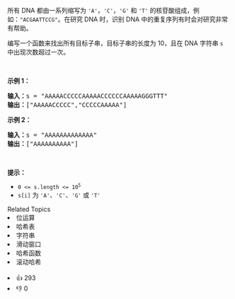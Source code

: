 <p>所有 DNA 都由一系列缩写为 <code>'A'</code>，<code>'C'</code>，<code>'G'</code> 和 <code>'T'</code> 的核苷酸组成，例如：<code>"ACGAATTCCG"</code>。在研究 DNA 时，识别 DNA 中的重复序列有时会对研究非常有帮助。</p>

<p>编写一个函数来找出所有目标子串，目标子串的长度为 10，且在 DNA 字符串 <code>s</code> 中出现次数超过一次。</p>

<p> </p>

<p><strong>示例 1：</strong></p>

<pre>
<strong>输入：</strong>s = "AAAAACCCCCAAAAACCCCCCAAAAAGGGTTT"
<strong>输出：</strong>["AAAAACCCCC","CCCCCAAAAA"]
</pre>

<p><strong>示例 2：</strong></p>

<pre>
<strong>输入：</strong>s = "AAAAAAAAAAAAA"
<strong>输出：</strong>["AAAAAAAAAA"]
</pre>

<p> </p>

<p><strong>提示：</strong></p>

<ul>
	<li><code>0 <= s.length <= 10<sup>5</sup></code></li>
	<li><code>s[i]</code> 为 <code>'A'</code>、<code>'C'</code>、<code>'G'</code> 或 <code>'T'</code></li>
</ul>
<div><div>Related Topics</div><div><li>位运算</li><li>哈希表</li><li>字符串</li><li>滑动窗口</li><li>哈希函数</li><li>滚动哈希</li></div></div><br><div><li>👍 293</li><li>👎 0</li></div>